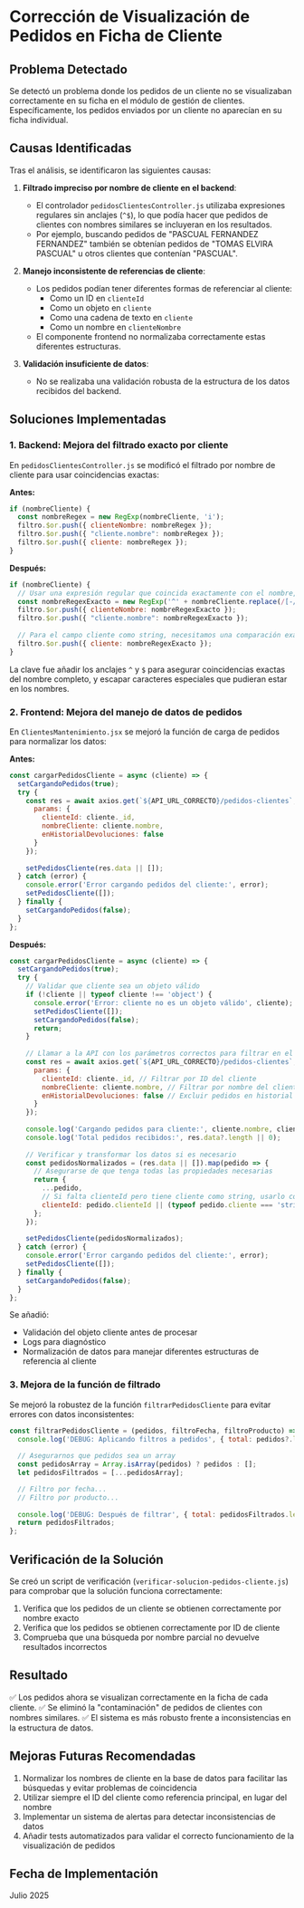 # Corrección de Visualización de Pedidos en Ficha de Cliente

## Problema Detectado

Se detectó un problema donde los pedidos de un cliente no se visualizaban correctamente en su ficha en el módulo de gestión de clientes. Específicamente, los pedidos enviados por un cliente no aparecían en su ficha individual.

## Causas Identificadas

Tras el análisis, se identificaron las siguientes causas:

1. **Filtrado impreciso por nombre de cliente en el backend**: 
   - El controlador `pedidosClientesController.js` utilizaba expresiones regulares sin anclajes (`^$`), lo que podía hacer que pedidos de clientes con nombres similares se incluyeran en los resultados.
   - Por ejemplo, buscando pedidos de "PASCUAL FERNANDEZ FERNANDEZ" también se obtenían pedidos de "TOMAS ELVIRA PASCUAL" u otros clientes que contenían "PASCUAL".

2. **Manejo inconsistente de referencias de cliente**:
   - Los pedidos podían tener diferentes formas de referenciar al cliente: 
     - Como un ID en `clienteId`
     - Como un objeto en `cliente`
     - Como una cadena de texto en `cliente`
     - Como un nombre en `clienteNombre`
   - El componente frontend no normalizaba correctamente estas diferentes estructuras.

3. **Validación insuficiente de datos**:
   - No se realizaba una validación robusta de la estructura de los datos recibidos del backend.

## Soluciones Implementadas

### 1. Backend: Mejora del filtrado exacto por cliente

En `pedidosClientesController.js` se modificó el filtrado por nombre de cliente para usar coincidencias exactas:

**Antes:**
```javascript
if (nombreCliente) {
  const nombreRegex = new RegExp(nombreCliente, 'i');
  filtro.$or.push({ clienteNombre: nombreRegex });
  filtro.$or.push({ "cliente.nombre": nombreRegex });
  filtro.$or.push({ cliente: nombreRegex });
}
```

**Después:**
```javascript
if (nombreCliente) {
  // Usar una expresión regular que coincida exactamente con el nombre, no parcialmente
  const nombreRegexExacto = new RegExp('^' + nombreCliente.replace(/[-/\\^$*+?.()|[\]{}]/g, '\\$&') + '$', 'i');
  filtro.$or.push({ clienteNombre: nombreRegexExacto });
  filtro.$or.push({ "cliente.nombre": nombreRegexExacto });
  
  // Para el campo cliente como string, necesitamos una comparación exacta
  filtro.$or.push({ cliente: nombreRegexExacto });
}
```

La clave fue añadir los anclajes `^` y `$` para asegurar coincidencias exactas del nombre completo, y escapar caracteres especiales que pudieran estar en los nombres.

### 2. Frontend: Mejora del manejo de datos de pedidos

En `ClientesMantenimiento.jsx` se mejoró la función de carga de pedidos para normalizar los datos:

**Antes:**
```javascript
const cargarPedidosCliente = async (cliente) => {
  setCargandoPedidos(true);
  try {
    const res = await axios.get(`${API_URL_CORRECTO}/pedidos-clientes`, {
      params: {
        clienteId: cliente._id,
        nombreCliente: cliente.nombre,
        enHistorialDevoluciones: false
      }
    });
    
    setPedidosCliente(res.data || []);
  } catch (error) {
    console.error('Error cargando pedidos del cliente:', error);
    setPedidosCliente([]);
  } finally {
    setCargandoPedidos(false);
  }
};
```

**Después:**
```javascript
const cargarPedidosCliente = async (cliente) => {
  setCargandoPedidos(true);
  try {
    // Validar que cliente sea un objeto válido
    if (!cliente || typeof cliente !== 'object') {
      console.error('Error: cliente no es un objeto válido', cliente);
      setPedidosCliente([]);
      setCargandoPedidos(false);
      return;
    }
    
    // Llamar a la API con los parámetros correctos para filtrar en el backend
    const res = await axios.get(`${API_URL_CORRECTO}/pedidos-clientes`, {
      params: {
        clienteId: cliente._id, // Filtrar por ID del cliente
        nombreCliente: cliente.nombre, // Filtrar por nombre del cliente
        enHistorialDevoluciones: false // Excluir pedidos en historial de devoluciones
      }
    });
    
    console.log('Cargando pedidos para cliente:', cliente.nombre, cliente._id);
    console.log('Total pedidos recibidos:', res.data?.length || 0);
    
    // Verificar y transformar los datos si es necesario
    const pedidosNormalizados = (res.data || []).map(pedido => {
      // Asegurarse de que tenga todas las propiedades necesarias
      return {
        ...pedido,
        // Si falta clienteId pero tiene cliente como string, usarlo como clienteId
        clienteId: pedido.clienteId || (typeof pedido.cliente === 'string' ? pedido.cliente : undefined)
      };
    });
    
    setPedidosCliente(pedidosNormalizados);
  } catch (error) {
    console.error('Error cargando pedidos del cliente:', error);
    setPedidosCliente([]);
  } finally {
    setCargandoPedidos(false);
  }
};
```

Se añadió:
- Validación del objeto cliente antes de procesar
- Logs para diagnóstico
- Normalización de datos para manejar diferentes estructuras de referencia al cliente

### 3. Mejora de la función de filtrado

Se mejoró la robustez de la función `filtrarPedidosCliente` para evitar errores con datos inconsistentes:

```javascript
const filtrarPedidosCliente = (pedidos, filtroFecha, filtroProducto) => {
  console.log('DEBUG: Aplicando filtros a pedidos', { total: pedidos?.length || 0, filtroFecha, filtroProducto });
  
  // Asegurarnos que pedidos sea un array
  const pedidosArray = Array.isArray(pedidos) ? pedidos : [];
  let pedidosFiltrados = [...pedidosArray];

  // Filtro por fecha...
  // Filtro por producto...
  
  console.log('DEBUG: Después de filtrar', { total: pedidosFiltrados.length });
  return pedidosFiltrados;
};
```

## Verificación de la Solución

Se creó un script de verificación (`verificar-solucion-pedidos-cliente.js`) para comprobar que la solución funciona correctamente:

1. Verifica que los pedidos de un cliente se obtienen correctamente por nombre exacto
2. Verifica que los pedidos se obtienen correctamente por ID de cliente
3. Comprueba que una búsqueda por nombre parcial no devuelve resultados incorrectos

## Resultado

✅ Los pedidos ahora se visualizan correctamente en la ficha de cada cliente.
✅ Se eliminó la "contaminación" de pedidos de clientes con nombres similares.
✅ El sistema es más robusto frente a inconsistencias en la estructura de datos.

## Mejoras Futuras Recomendadas

1. Normalizar los nombres de cliente en la base de datos para facilitar las búsquedas y evitar problemas de coincidencia
2. Utilizar siempre el ID del cliente como referencia principal, en lugar del nombre
3. Implementar un sistema de alertas para detectar inconsistencias de datos
4. Añadir tests automatizados para validar el correcto funcionamiento de la visualización de pedidos

## Fecha de Implementación

Julio 2025
